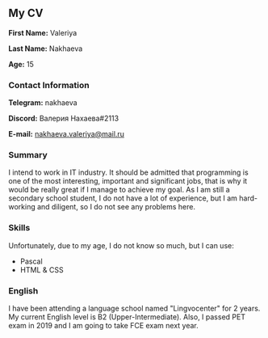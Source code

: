 ## My CV
__First Name:__ Valeriya

__Last Name:__ Nakhaeva

__Age:__ 15

### Contact Information
__Telegram:__ nakhaeva

__Discord:__ Валерия Нахаева#2113

__E-mail:__ nakhaeva.valeriya@mail.ru

### Summary
I intend to work in IT industry. It should be admitted that programming is one of the most interesting, important and significant jobs, that is why it would be really great if I manage to achieve my goal. As I am still a secondary school student, I do not have a lot of experience, but I am hard-working and diligent, so I do not see any problems here.

### Skills
Unfortunately, due to my age, I do not know so much, but I can use:
* Pascal
* HTML & CSS

### English
I have been attending a language school named "Lingvocenter" for 2 years. My current English level is B2 (Upper-Intermediate). Also, I passed PET exam in 2019 and I am going to take FCE exam next year.
